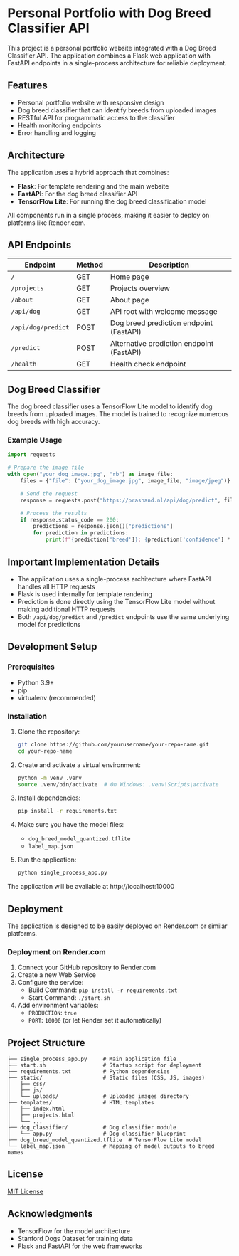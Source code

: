 # Personal Portfolio with Dog Breed Classifier API

This project is a personal portfolio website integrated with a Dog Breed Classifier API. The application combines a Flask web application with FastAPI endpoints in a single-process architecture for reliable deployment.

## Features

- Personal portfolio website with responsive design
- Dog breed classifier that can identify breeds from uploaded images
- RESTful API for programmatic access to the classifier
- Health monitoring endpoints
- Error handling and logging

## Architecture

The application uses a hybrid approach that combines:

- **Flask**: For template rendering and the main website
- **FastAPI**: For the dog breed classifier API
- **TensorFlow Lite**: For running the dog breed classification model

All components run in a single process, making it easier to deploy on platforms like Render.com.

## API Endpoints

| Endpoint | Method | Description |
|----------|--------|-------------|
| `/` | GET | Home page |
| `/projects` | GET | Projects overview |
| `/about` | GET | About page |
| `/api/dog` | GET | API root with welcome message |
| `/api/dog/predict` | POST | Dog breed prediction endpoint (FastAPI) |
| `/predict` | POST | Alternative prediction endpoint (FastAPI) |
| `/health` | GET | Health check endpoint |

## Dog Breed Classifier

The dog breed classifier uses a TensorFlow Lite model to identify dog breeds from uploaded images. The model is trained to recognize numerous dog breeds with high accuracy.

### Example Usage

```python
import requests

# Prepare the image file
with open("your_dog_image.jpg", "rb") as image_file:
    files = {"file": ("your_dog_image.jpg", image_file, "image/jpeg")}

    # Send the request
    response = requests.post("https://prashand.nl/api/dog/predict", files=files)

    # Process the results
    if response.status_code == 200:
        predictions = response.json()["predictions"]
        for prediction in predictions:
            print(f"{prediction['breed']}: {prediction['confidence'] * 100:.2f}%")
```

## Important Implementation Details

- The application uses a single-process architecture where FastAPI handles all HTTP requests
- Flask is used internally for template rendering
- Prediction is done directly using the TensorFlow Lite model without making additional HTTP requests
- Both `/api/dog/predict` and `/predict` endpoints use the same underlying model for predictions

## Development Setup

### Prerequisites

- Python 3.9+
- pip
- virtualenv (recommended)

### Installation

1. Clone the repository:
   ```bash
   git clone https://github.com/yourusername/your-repo-name.git
   cd your-repo-name
   ```

2. Create and activate a virtual environment:
   ```bash
   python -m venv .venv
   source .venv/bin/activate  # On Windows: .venv\Scripts\activate
   ```

3. Install dependencies:
   ```bash
   pip install -r requirements.txt
   ```

4. Make sure you have the model files:
   - `dog_breed_model_quantized.tflite`
   - `label_map.json`

5. Run the application:
   ```bash
   python single_process_app.py
   ```

The application will be available at http://localhost:10000

## Deployment

The application is designed to be easily deployed on Render.com or similar platforms.

### Deployment on Render.com

1. Connect your GitHub repository to Render.com
2. Create a new Web Service
3. Configure the service:
   - Build Command: `pip install -r requirements.txt`
   - Start Command: `./start.sh`
4. Add environment variables:
   - `PRODUCTION`: `true`
   - `PORT`: `10000` (or let Render set it automatically)

## Project Structure

```
├── single_process_app.py     # Main application file
├── start.sh                  # Startup script for deployment
├── requirements.txt          # Python dependencies
├── static/                   # Static files (CSS, JS, images)
│   ├── css/
│   ├── js/
│   └── uploads/              # Uploaded images directory
├── templates/                # HTML templates
│   ├── index.html
│   ├── projects.html
│   └── ...
├── dog_classifier/           # Dog classifier module
│   └── app.py                # Dog classifier blueprint
├── dog_breed_model_quantized.tflite  # TensorFlow Lite model
└── label_map.json            # Mapping of model outputs to breed names
```

## License

[MIT License](LICENSE)

## Acknowledgments

- TensorFlow for the model architecture
- Stanford Dogs Dataset for training data
- Flask and FastAPI for the web frameworks

